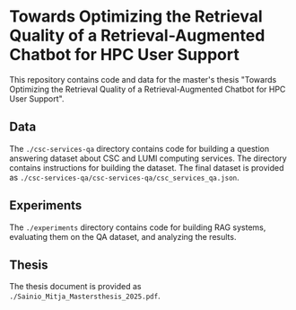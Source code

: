 # Towards Optimizing the Retrieval Quality of a Retrieval-Augmented Chatbot for HPC User Support

This repository contains code and data for the master's thesis "Towards
Optimizing the Retrieval Quality of a Retrieval-Augmented Chatbot for HPC User
Support".

## Data

The `./csc-services-qa` directory contains code for building a question
answering dataset about CSC and LUMI computing services. The directory
contains instructions for building the dataset. The final dataset
is provided as `./csc-services-qa/csc-services-qa/csc_services_qa.json`.

## Experiments

The `./experiments` directory contains code for building RAG systems,
evaluating them on the QA dataset, and analyzing the results.

## Thesis

The thesis document is provided as `./Sainio_Mitja_Mastersthesis_2025.pdf`.
